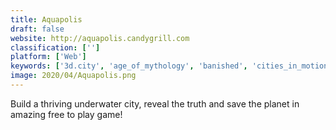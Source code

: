 ```yaml
---
title: Aquapolis
draft: false 
website: http://aquapolis.candygrill.com
classification: ['']
platform: ['Web']
keywords: ['3d.city', 'age_of_mythology', 'banished', 'cities_in_motion', 'city_sandbox', 'dino_island', 'from_dust', 'lincity-ng', 'mashinky', 'opencity', 'pocket_city', 'railroad_tycoon', 'simcity_buildit', 'simutrans', 'stonehearth', 'theotown', 'towns', 'transport_tycoon_deluxe', 'ecity']
image: 2020/04/Aquapolis.png
---
```

Build a thriving underwater city, reveal the truth and save the planet in amazing free to play game!
